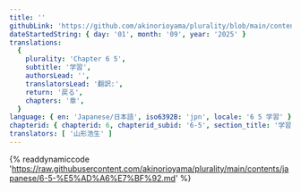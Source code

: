 ```yaml
---
title: ''
githubLink: 'https://github.com/akinorioyama/plurality/blob/main/contents/japanese/6-5-%E5%AD%A6%E7%BF%92.md'
dateStartedString: { day: '01', month: '09', year: '2025' }
translations:
  {
    plurality: 'Chapter 6 5',
    subtitle: '学習',
    authorsLead: '',
    translatorsLead: '翻訳:',
    return: '戻る',
    chapters: '章',
  }
language: { en: 'Japanese/日本語', iso6392B: 'jpn', locale: '6 5 学習' }
chapterid: { chapterid: 6, chapterid_subid: '6-5', section_title: '学習' }
translators: [ '山形浩生' ]
---
```

{% readdynamiccode 'https://raw.githubusercontent.com/akinorioyama/plurality/main/contents/japanese/6-5-%E5%AD%A6%E7%BF%92.md' %}
